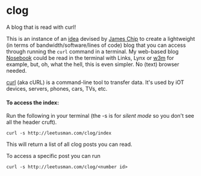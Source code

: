# clog
A blog that is read with curl!

This is an instance of an [idea](https://github.com/jameschip/clog) devised by [James Chip](https://www.jameschip.io/) to create a lightweight (in terms of bandwidth/software/lines of code) blog that you can access through running the ```curl``` command in a terminal. My web-based blog [Nosebook](http://leetusman.com/nosebook/) could be read in the terminal with Links, Lynx or [w3m](http://w3m.sourceforge.net/) for example, but, oh, what the hell, this is even simpler. No (text) browser needed.

[curl](https://curl.haxx.se/) (aka cURL) is a command-line tool to transfer data. It's used by iOT devices, servers, phones, cars, TVs, etc.

#### To access the index:

Run the following in your terminal (the -s is for *silent mode* so you don't see all the header cruft).

```
curl -s http://leetusman.com/clog/index
```

This will return a list of all clog posts you can read.

To access a specific post you can run 

```
curl -s http://leetusman.com/clog/<number id>
```
